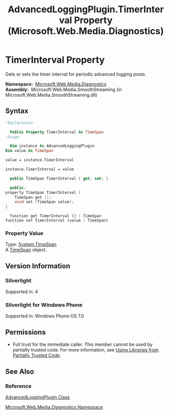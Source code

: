 ﻿---
title: AdvancedLoggingPlugin.TimerInterval Property (Microsoft.Web.Media.Diagnostics)
TOCTitle: TimerInterval Property
ms:assetid: P:Microsoft.Web.Media.Diagnostics.AdvancedLoggingPlugin.TimerInterval
ms:mtpsurl: https://msdn.microsoft.com/en-us/library/microsoft.web.media.diagnostics.advancedloggingplugin.timerinterval(v=VS.90)
ms:contentKeyID: 31469156
ms.date: 05/02/2012
mtps_version: v=VS.90
f1_keywords:
- Microsoft.Web.Media.Diagnostics.AdvancedLoggingPlugin.get_TimerInterval
- Microsoft.Web.Media.Diagnostics.AdvancedLoggingPlugin.set_TimerInterval
- Microsoft.Web.Media.Diagnostics.AdvancedLoggingPlugin.TimerInterval
dev_langs:
- csharp
- jscript
- vb
- cpp
api_location:
- Microsoft.Web.Media.SmoothStreaming.dll
api_name:
- Microsoft.Web.Media.Diagnostics.AdvancedLoggingPlugin.get_TimerInterval
- Microsoft.Web.Media.Diagnostics.AdvancedLoggingPlugin.set_TimerInterval
- Microsoft.Web.Media.Diagnostics.AdvancedLoggingPlugin.TimerInterval
api_type:
- Managed
topic_type:
- apiref
- kbSyntax
product_family_name: VS
ROBOTS: INDEX,FOLLOW
---

# TimerInterval Property

Gets or sets the timer interval for periodic advanced logging posts.

**Namespace:**  [Microsoft.Web.Media.Diagnostics](microsoft-web-media-diagnostics-namespace_1.md)  
**Assembly:**  Microsoft.Web.Media.SmoothStreaming (in Microsoft.Web.Media.SmoothStreaming.dll)

## Syntax

```vb
'Declaration

  Public Property TimerInterval As TimeSpan
'Usage

  Dim instance As AdvancedLoggingPlugin
Dim value As TimeSpan

value = instance.TimerInterval

instance.TimerInterval = value
```

```csharp
  public TimeSpan TimerInterval { get; set; }
```

```cpp
  public:
property TimeSpan TimerInterval {
    TimeSpan get ();
    void set (TimeSpan value);
}
```

```jscript
  function get TimerInterval () : TimeSpan
function set TimerInterval (value : TimeSpan)
```

### Property Value

Type: [System.TimeSpan](https://msdn.microsoft.com/library/269ew577)  
A [TimeSpan](https://msdn.microsoft.com/library/269ew577) object.  

## Version Information

### Silverlight

Supported in: 4  

### Silverlight for Windows Phone

Supported in: Windows Phone OS 7.0  

## Permissions

  - Full trust for the immediate caller. This member cannot be used by partially trusted code. For more information, see [Using Libraries from Partially Trusted Code](https://msdn.microsoft.com/library/8skskf63).

## See Also

### Reference

[AdvancedLoggingPlugin Class](advancedloggingplugin-class-microsoft-web-media-diagnostics_1.md)

[Microsoft.Web.Media.Diagnostics Namespace](microsoft-web-media-diagnostics-namespace_1.md)

